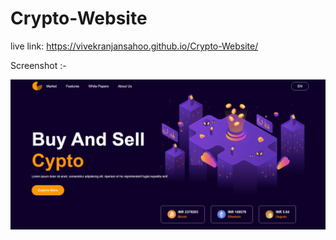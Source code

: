 # Crypto-Website

live link: https://vivekranjansahoo.github.io/Crypto-Website/

Screenshot :-

![vivek](images/1.PNG)




